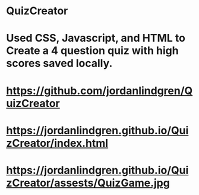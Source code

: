 # QuizCreator
# Used CSS, Javascript, and HTML to Create a 4 question quiz with high scores saved locally.
# https://github.com/jordanlindgren/QuizCreator
# https://jordanlindgren.github.io/QuizCreator/index.html
# https://jordanlindgren.github.io/QuizCreator/assests/QuizGame.jpg
